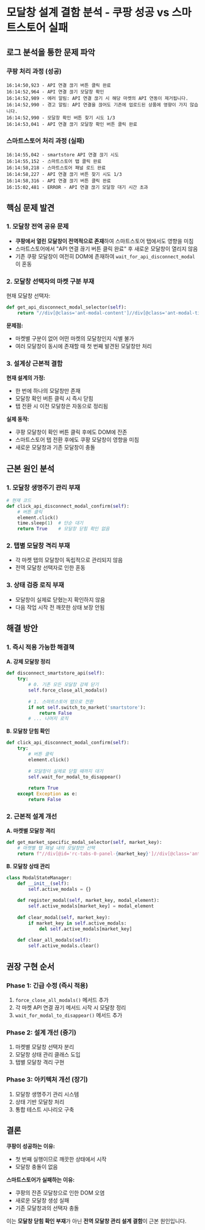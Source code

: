 # 모달창 설계 결함 분석 - 쿠팡 성공 vs 스마트스토어 실패

## 로그 분석을 통한 문제 파악

### 쿠팡 처리 과정 (성공)
```
16:14:50,923 - API 연결 끊기 버튼 클릭 완료
16:14:52,964 - API 연결 끊기 모달창 확인
16:14:52,989 - 에러 알림: API 연결 끊기 시 해당 마켓의 API 연동이 제거됩니다.
16:14:52,990 - 경고 알림: API 연결을 끊어도 기존에 업로드된 상품에 영향이 가지 않습니다.
16:14:52,990 - 모달창 확인 버튼 찾기 시도 1/3
16:14:53,041 - API 연결 끊기 모달창 확인 버튼 클릭 완료
```

### 스마트스토어 처리 과정 (실패)
```
16:14:55,042 - smartstore API 연결 끊기 시도
16:14:55,152 - 스마트스토어 탭 클릭 완료
16:14:58,218 - 스마트스토어 패널 로드 완료
16:14:58,227 - API 연결 끊기 버튼 찾기 시도 1/3
16:14:58,316 - API 연결 끊기 버튼 클릭 완료
16:15:02,481 - ERROR - API 연결 끊기 모달창 대기 시간 초과
```

## 핵심 문제 발견

### 1. 모달창 전역 공유 문제
- **쿠팡에서 열린 모달창이 전역적으로 존재**하여 스마트스토어 탭에서도 영향을 미침
- 스마트스토어에서 "API 연결 끊기 버튼 클릭 완료" 후 새로운 모달창이 열리지 않음
- 기존 쿠팡 모달창이 여전히 DOM에 존재하여 `wait_for_api_disconnect_modal`이 혼동

### 2. 모달창 선택자의 마켓 구분 부재
현재 모달창 선택자:
```python
def get_api_disconnect_modal_selector(self):
    return "//div[@class='ant-modal-content']//div[@class='ant-modal-title' and text()='API 연결 끊기']"
```

**문제점:**
- 마켓별 구분이 없어 어떤 마켓의 모달창인지 식별 불가
- 여러 모달창이 동시에 존재할 때 첫 번째 발견된 모달창만 처리

### 3. 설계상 근본적 결함

**현재 설계의 가정:**
- 한 번에 하나의 모달창만 존재
- 모달창 확인 버튼 클릭 시 즉시 닫힘
- 탭 전환 시 이전 모달창은 자동으로 정리됨

**실제 동작:**
- 쿠팡 모달창이 확인 버튼 클릭 후에도 DOM에 잔존
- 스마트스토어 탭 전환 후에도 쿠팡 모달창이 영향을 미침
- 새로운 모달창과 기존 모달창이 충돌

## 근본 원인 분석

### 1. 모달창 생명주기 관리 부재
```python
# 현재 코드
def click_api_disconnect_modal_confirm(self):
    # 버튼 클릭
    element.click()
    time.sleep(1)  # 단순 대기
    return True    # 모달창 닫힘 확인 없음
```

### 2. 탭별 모달창 격리 부재
- 각 마켓 탭의 모달창이 독립적으로 관리되지 않음
- 전역 모달창 선택자로 인한 혼동

### 3. 상태 검증 로직 부재
- 모달창이 실제로 닫혔는지 확인하지 않음
- 다음 작업 시작 전 깨끗한 상태 보장 안됨

## 해결 방안

### 1. 즉시 적용 가능한 해결책

**A. 강제 모달창 정리**
```python
def disconnect_smartstore_api(self):
    try:
        # 0. 기존 모든 모달창 강제 닫기
        self.force_close_all_modals()
        
        # 1. 스마트스토어 탭으로 전환
        if not self.switch_to_market('smartstore'):
            return False
        # ... 나머지 로직
```

**B. 모달창 닫힘 확인**
```python
def click_api_disconnect_modal_confirm(self):
    try:
        # 버튼 클릭
        element.click()
        
        # 모달창이 실제로 닫힐 때까지 대기
        self.wait_for_modal_to_disappear()
        
        return True
    except Exception as e:
        return False
```

### 2. 근본적 설계 개선

**A. 마켓별 모달창 격리**
```python
def get_market_specific_modal_selector(self, market_key):
    # 마켓별 탭 패널 내의 모달창만 선택
    return f"//div[@id='rc-tabs-0-panel-{market_key}']//div[@class='ant-modal-content']//div[@class='ant-modal-title' and text()='API 연결 끊기']"
```

**B. 모달창 상태 관리**
```python
class ModalStateManager:
    def __init__(self):
        self.active_modals = {}
    
    def register_modal(self, market_key, modal_element):
        self.active_modals[market_key] = modal_element
    
    def clear_modal(self, market_key):
        if market_key in self.active_modals:
            del self.active_modals[market_key]
    
    def clear_all_modals(self):
        self.active_modals.clear()
```

## 권장 구현 순서

### Phase 1: 긴급 수정 (즉시 적용)
1. `force_close_all_modals()` 메서드 추가
2. 각 마켓 API 연결 끊기 메서드 시작 시 모달창 정리
3. `wait_for_modal_to_disappear()` 메서드 추가

### Phase 2: 설계 개선 (중기)
1. 마켓별 모달창 선택자 분리
2. 모달창 상태 관리 클래스 도입
3. 탭별 모달창 격리 구현

### Phase 3: 아키텍처 개선 (장기)
1. 모달창 생명주기 관리 시스템
2. 상태 기반 모달창 처리
3. 통합 테스트 시나리오 구축

## 결론

**쿠팡이 성공하는 이유:**
- 첫 번째 실행이므로 깨끗한 상태에서 시작
- 모달창 충돌이 없음

**스마트스토어가 실패하는 이유:**
- 쿠팡의 잔존 모달창으로 인한 DOM 오염
- 새로운 모달창 생성 실패
- 기존 모달창과의 선택자 충돌

이는 **모달창 닫힘 확인 부재**가 아닌 **전역 모달창 관리 설계 결함**이 근본 원인입니다.